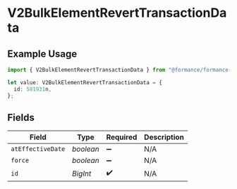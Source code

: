 # V2BulkElementRevertTransactionData

## Example Usage

```typescript
import { V2BulkElementRevertTransactionData } from "@formance/formance-sdk/sdk/models/shared";

let value: V2BulkElementRevertTransactionData = {
  id: 581931n,
};
```

## Fields

| Field              | Type               | Required           | Description        |
| ------------------ | ------------------ | ------------------ | ------------------ |
| `atEffectiveDate`  | *boolean*          | :heavy_minus_sign: | N/A                |
| `force`            | *boolean*          | :heavy_minus_sign: | N/A                |
| `id`               | *BigInt*           | :heavy_check_mark: | N/A                |